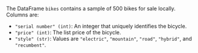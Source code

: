The DataFrame `bikes` contains a sample of 500 bikes for sale locally. Columns are:

- `"serial number" (int)`: An integer that uniquely identifies the bicycle.
- `"price" (int)`: The list price of the bicycle.
- `"style" (str)`: Values are `"electric"`, `"mountain"`, `"road"`, `"hybrid"`, and `"recumbent"`.